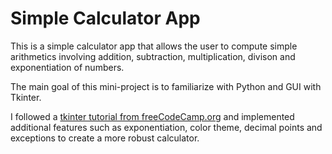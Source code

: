 # Simple Calculator App

This is a simple calculator app that allows the user to compute simple arithmetics involving addition, subtraction, multiplication, divison and exponentiation of numbers. 

The main goal of this mini-project is to familiarize with Python and GUI with Tkinter. 

I followed a [tkinter tutorial from freeCodeCamp.org](https://www.youtube.com/watch?v=YXPyB4XeYLA&t=4729s) and implemented additional features such as exponentiation, color theme, decimal points and exceptions to create a more robust calculator. 

